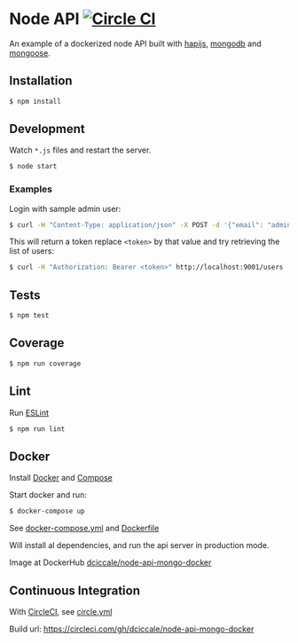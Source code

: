 # Node API [![Circle CI](https://circleci.com/gh/dciccale/node-api-mongo-docker.svg?style=svg)](https://circleci.com/gh/dciccale/node-api-mongo-docker)

An example of a dockerized node API built with [hapijs](http://hapijs.com), [mongodb](https://www.mongodb.org/) and [mongoose](https://mongoosejs.com).

## Installation

```bash
$ npm install
```

## Development

Watch `*.js` files and restart the server.

```bash
$ node start
```

### Examples

Login with sample admin user:

```bash
$ curl -H "Content-Type: application/json" -X POST -d '{"email": "admin@admin.com", "password": "admin"}' http://localhost:9001/login
```

This will return a token replace `<token>` by that value and try retrieving the list of users:

```bash
$ curl -H "Authorization: Bearer <token>" http://localhost:9001/users
```

## Tests

```bash
$ npm test
```

## Coverage

```bash
$ npm run coverage
```

## Lint

Run [ESLint](http://eslint.org/)

```bash
$ npm run lint
```

## Docker

Install [Docker](https://docs.docker.com/installation/#installation) and [Compose](https://docs.docker.com/compose/install/#install-compose)

Start docker and run:

```bash
$ docker-compose up
```

See [docker-compose.yml](docker-compose.yml) and [Dockerfile](Dockerfile)

Will install al dependencies, and run the api server in production mode.

Image at DockerHub [dciccale/node-api-mongo-docker](https://registry.hub.docker.com/u/dciccale/node-api-mongo-docker/)

## Continuous Integration

With [CircleCI](https://circleci.com/), see [circle.yml](circle.yml)

Build url: https://circleci.com/gh/dciccale/node-api-mongo-docker
